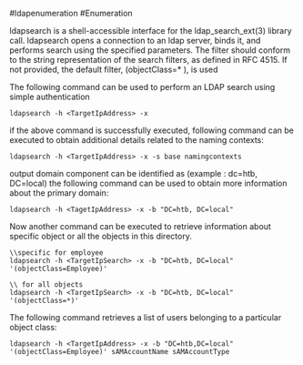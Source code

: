 #ldapenumeration #Enumeration 

ldapsearch is a shell-accessible interface for the ldap_search_ext(3) library call. 
ldapsearch opens a connection to an ldap server, binds it, and performs search using the specified parameters. The filter should conform to the string representation of the search filters, as defined in RFC 4515. If not provided, the default filter, (objectClass=* ), is used


The following command can be used to perform an LDAP search using simple authentication
```
ldapsearch -h <TargetIpAddress> -x
```
if the above command is successfully executed, following command can be executed to obtain additional details related to the naming contexts:
```
ldapsearch -h <TargetIpAddress> -x -s base namingcontexts
```
output domain component can be identified as (example : dc=htb, DC=local) the following command can be used to obtain more information about the primary domain:
```
ldapsearch -h <TagetIpAddress> -x -b "DC=htb, DC=local"
```
Now another command can be executed to retrieve information about specific object or all the objects in this directory.
```
\\specific for employee
ldapsearch -h <TargetIpSearch> -x -b "DC=htb, DC=local" '(objectClass=Employee)'

\\ for all objects
ldapsearch -h <TargetIpSearch> -x -b "DC=htb, DC=local" '(objectClass=*)'
```

The following command retrieves a list of users belonging to a particular object class:
```
ldapsearch -h <TargetIpAddress> -x -b "DC=htb,DC=local" '(objectClass=Employee)' sAMAccountName sAMAccountType
```

